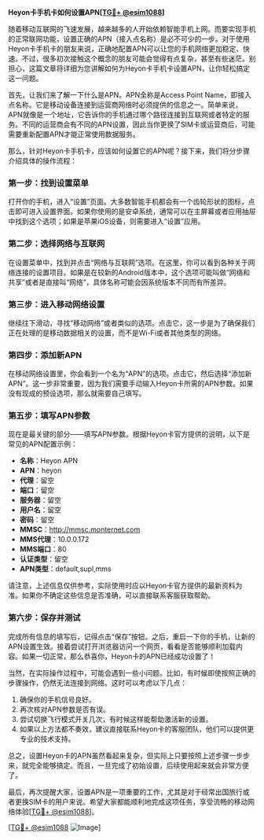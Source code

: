 **Heyon卡手机卡如何设置APN[[TG💪+ @esim1088](https://t.me/s/esim1088)]**

随着移动互联网的飞速发展，越来越多的人开始依赖智能手机上网。而要实现手机的正常联网功能，设置正确的APN（接入点名称）是必不可少的一步。对于使用Heyon卡手机卡的朋友来说，正确地配置APN可以让您的手机网络更加稳定、快速。不过，很多初次接触这个概念的朋友可能会觉得有点复杂，甚至有些迷茫。别担心，这篇文章将详细为您讲解如何为Heyon卡手机卡设置APN，让你轻松搞定这一问题。

首先，让我们来了解一下什么是APN。APN全称是Access Point Name，即接入点名称。它是移动设备连接到运营商网络时必须提供的信息之一。简单来说，APN就像是一个地址，它告诉你的手机通过哪个路径连接到互联网或者特定的服务。不同的运营商会有不同的APN设置，因此当你更换了SIM卡或运营商后，可能需要重新配置APN才能正常使用数据服务。

那么，针对Heyon卡手机卡，应该如何设置它的APN呢？接下来，我们将分步骤介绍具体的操作流程：

### 第一步：找到设置菜单

打开你的手机，进入“设置”页面。大多数智能手机都会有一个齿轮形状的图标，点击即可进入设置界面。如果你使用的是安卓系统，通常可以在主屏幕或者应用抽屉中找到这个选项；如果是苹果iOS设备，则需要进入“设置”应用。

### 第二步：选择网络与互联网

在设置菜单中，找到并点击“网络与互联网”选项。在这里，你可以看到各种关于网络连接的设置项目。如果是在较新的Android版本中，这个选项可能叫做“网络和共享”或者是直接叫“网络”，具体名称可能会因系统版本不同而有所差异。

### 第三步：进入移动网络设置

继续往下滑动，寻找“移动网络”或者类似的选项。点击它，这一步是为了确保我们正在处理的是移动数据相关的设置，而不是Wi-Fi或者其他类型的网络。

### 第四步：添加新APN

在移动网络设置里，你会看到一个名为“APN”的选项。点击它，然后选择“添加新APN”。这一步非常重要，因为我们需要手动输入Heyon卡所需的APN参数。如果没有现成的预设选项，那么就需要自己填写。

### 第五步：填写APN参数

现在是最关键的部分——填写APN参数。根据Heyon卡官方提供的说明，以下是常见的APN配置示例：

- **名称**：Heyon APN  
- **APN**：heyon  
- **代理**：留空  
- **端口**：留空  
- **服务器**：留空  
- **用户名**：留空  
- **密码**：留空  
- **MMSC**：http://mmsc.monternet.com  
- **MMS代理**：10.0.0.172  
- **MMS端口**：80  
- **认证类型**：留空  
- **APN类型**：default,supl,mms  

请注意，上述信息仅供参考，实际使用时应以Heyon卡官方提供的最新资料为准。如果你不确定这些信息是否准确，可以直接联系客服获取帮助。

### 第六步：保存并测试

完成所有信息的填写后，记得点击“保存”按钮。之后，重启一下你的手机，让新的APN设置生效。接着尝试打开浏览器访问一个网页，看看是否能够顺利加载内容。如果一切正常，那么恭喜你，Heyon卡的APN已经成功设置了！

当然，在实际操作过程中，可能会遇到一些小问题。比如，有时候即使按照正确的步骤操作，仍然无法连接到网络。这时可以考虑以下几点：

1. 确保你的手机信号良好。
2. 再次核对APN参数是否有误。
3. 尝试切换飞行模式开关几次，有时候这样能帮助激活新的设置。
4. 如果以上方法都不奏效，建议直接联系Heyon卡的客服团队，他们可以提供更专业的技术支持。

总之，设置Heyon卡的APN虽然看起来复杂，但实际上只要按照上述步骤一步步来，就完全能够搞定。而且，一旦完成了初始设置，后续使用起来就会非常方便了。

最后，再次提醒大家，设置APN是一项重要的工作，尤其是对于经常出国旅行或者更换SIM卡的用户来说。希望大家都能顺利地完成这项任务，享受流畅的移动网络体验[[TG💪+ @esim1088](https://t.me/s/esim1088)]。

[[TG💪+ @esim1088](https://t.me/s/esim1088) ![Image](https://i.postimg.cc/4NQfJmqS/Snipaste-2025-05-13-00-14-12.png)]